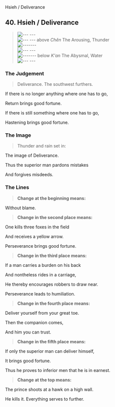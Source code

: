 Hsieh / Deliverance
## 40. Hsieh / Deliverance
> ![--- ---](../images/yinU.gif)   
> ![--- ---](../images/yinU.gif) above _Chên_ The Arousing, Thunder  
> ![-------](../images/yangU.gif)   
> ![--- ---](../images/yinU.gif)   
> ![-------](../images/yangU.gif) below _K'an_ The Abysmal, Water  
> ![--- ---](../images/yinU.gif)
### The Judgement
> Deliverance. The southwest furthers.  
> 
 If there is no longer anything where one has to go,  
> 
 Return brings good fortune.  
> 
 If there is still something where one has to go,  
> 
 Hastening brings good fortune.
### The Image
> Thunder and rain set in:  
> 
 The image of Deliverance.  
> 
 Thus the superior man pardons mistakes  
> 
 And forgives misdeeds.
### The Lines

 > **Change at the beginning means:**  
> 
 Without blame.
 > **Change in the second place means:**  
> 
 One kills three foxes in the field  
> 
 And receives a yellow arrow.  
> 
 Perseverance brings good fortune.
 > **Change in the third place means:**  
> 
 If a man carries a burden on his back  
> 
 And nontheless rides in a carriage,  
> 
 He thereby encourages robbers to draw near.  
> 
 Perseverance leads to humiliation.
 > **Change in the fourth place means:**  
> 
 Deliver yourself from your great toe.  
> 
 Then the companion comes,  
> 
 And him you can trust.
 > **Change in the fifth place means:**  
> 
 If only the superior man can deliver himself,  
> 
 It brings good fortune.  
> 
 Thus he proves to inferior men that he is in earnest.
 > **Change at the top means:**  
> 
 The prince shoots at a hawk on a high wall.  
> 
 He kills it. Everything serves to further.



